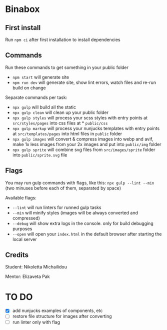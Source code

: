 # Binabox

## First install
Run `npm ci` after first installation to install dependencies

## Commands

Run these commands to get something in your public folder

* `npm start` will generate site
* `npm run dev` will generate site, show lint errors, watch files and re-run build on change

Separate commands per task:
* `npx gulp` will build all the static
* `npx gulp clean` will clean up your public folder
* `npx gulp styles` will process your scss styles with entry points at `src/styles/pages` into css files at * `public/css`
* `npx gulp markup` will process your nunjucks templates with entry points at `src/templates/pages` into html files in `public` folder
* `npx gulp images` will convert & compress images into webp and avif, make 1x less images from your 2x images and put into `public/img` folder
* `npx gulp sprite` will combine svg files from `src/images/sprite` folder into `public/sprite.svg` file


## Flags

You may run gulp commands with flags, like this: `npx gulp --lint --min` (two minuses before each of them, separated by space)

Available flags:
* `--lint` will run linters for runned gulp tasks
* `--min` will minify styles (images will be always converted and compressed)
* `--debug` will show extra logs in the console. only for build debugging purposes
* `--open` will open your `index.html` in the default browser after starting the local server

## Credits

Student: Nikoletta Michailidou

Mentor: Elizaveta Pak

# TO DO

- [x] add nunjucks examples of components, etc
- [ ] restore file structure for images after converting
- [ ] run linter only with flag